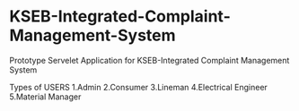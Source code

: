 # KSEB-Integrated-Complaint-Management-System
Prototype Servelet Application for KSEB-Integrated Complaint Management System

Types of USERS
1.Admin
2.Consumer
3.Lineman
4.Electrical Engineer
5.Material Manager


